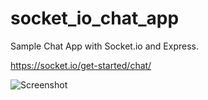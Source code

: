 # socket_io_chat_app
Sample Chat App with Socket.io and Express.

https://socket.io/get-started/chat/

![Screenshot](screenshot.png)
